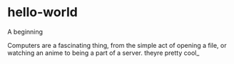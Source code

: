 # hello-world
A beginning

Computers are a fascinating thing, from the simple act of opening a file, or watching an anime to being a part of a server.
theyre pretty cool_

